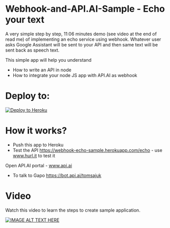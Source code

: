 # Webhook-and-API.AI-Sample - Echo your text

A very simple step by step, 11:06 minutes demo (see video at the end of read me) of implementing an echo service using webhook. Whatever user asks Google Assistant will be sent to your API and then same text will be sent back as speech text.

This simple app will help you understand
- How to write an API in node
- How to integrate your node JS app with API.AI as webhook

# Deploy to:
[![Deploy to Heroku](https://www.herokucdn.com/deploy/button.svg)](https://heroku.com/deploy)

# How it works?
- Push this app to Heroku
- Test the API https://webhook-echo-sample.herokuapp.com/echo - use www.hurl.it to test it

Open API.AI portal - www.api.ai
- To talk to Gapo https://bot.api.ai/tomsajuk

# Video
Watch this video to learn the steps to create sample application.

[![IMAGE ALT TEXT HERE](https://img.youtube.com/vi/6TQdwzztltc/0.jpg)](https://www.youtube.com/watch?v=6TQdwzztltc)
